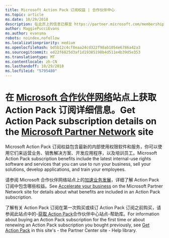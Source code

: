 ```yaml
---
title: Microsoft Action Pack 订阅权益 | 合作伙伴中心
ms.topic: article
ms.date: 10/29/2018
description: 在此页上的信息已移至 https://partner.microsoft.com/membership/internal-use-software。
author: MaggiePucciEvans
ms.author: evansma
robots: noindex,nofollow
ms.localizationpriority: medium
ms.openlocfilehash: bd5b12c4cf8eaa24cd322f98ab1054e6786a42a3
ms.sourcegitcommit: ed22f6825d3af1d19385198b4d511e4b39d5e353
ms.translationtype: MT
ms.contentlocale: zh-CN
ms.lasthandoff: 10/29/2018
ms.locfileid: "5795480"
---
```

# <a name="get-action-pack-subscription-details-on-the-microsoft-partner-networkhttpspartnermicrosoftcommembershipinternal-use-software-site"></a><span data-ttu-id="9ee89-103">在 [Microsoft 合作伙伴网络](https://partner.microsoft.com/membership/internal-use-software)站点上获取 Action Pack 订阅详细信息。</span><span class="sxs-lookup"><span data-stu-id="9ee89-103">Get Action Pack subscription details on the [Microsoft Partner Network](https://partner.microsoft.com/membership/internal-use-software) site</span></span> 

<span data-ttu-id="9ee89-104">Microsoft Action Pack 订阅权益包含最新的内部使用权限软件和服务，你可以使用它们来运营业务、销售解决方案、开发应用程序，以及培训员工。</span><span class="sxs-lookup"><span data-stu-id="9ee89-104">Microsoft Action Pack subscription benefits include the latest internal-use rights software and services that you can use to run your business, sell your solutions, develop applications, and train your employees.</span></span>

<span data-ttu-id="9ee89-105">请参阅 Microsoft 合作伙伴网络站点上的[加速业务发展](https://partner.microsoft.com/membership/internal-use-software)，详细了解 Action Pack 订阅中包含哪些权益。</span><span class="sxs-lookup"><span data-stu-id="9ee89-105">See [Accelerate your business](https://partner.microsoft.com/membership/internal-use-software) on the Microsoft Partner Network site for details about what benefits are included in an Action Pack subscription.</span></span>   

<span data-ttu-id="9ee89-106">了解有关 Action Pack 订阅在第一次购买或续订 Action Pack 订阅之前购买，请参阅此站点中的-[获取 Action Pack](mpn-get-action-pack.md)合作伙伴中心站点-帮助库。</span><span class="sxs-lookup"><span data-stu-id="9ee89-106">For information about buying an Action Pack subscription for the first time or about renewing an Action Pack subscription you bought previously, see [Get Action Pack](mpn-get-action-pack.md) in this site's - the Partner Center site - Help library.</span></span>


